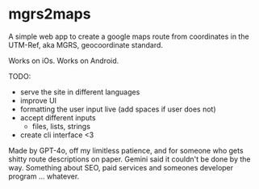 # mgrs2maps
A simple web app to create a google maps route from coordinates in the UTM-Ref, aka MGRS, geocoordinate standard.

Works on iOs.
Works on Android.

TODO:
- serve the site in different languages
- improve UI
- formatting the user input live (add spaces if user does not)
- accept different inputs
    - files, lists, strings
- create cli interface <3


Made by GPT-4o, off my limitless patience, and for someone who gets shitty route descriptions on paper.
Gemini said it couldn't be done by the way. Something about SEO, paid services and someones developer program ... whatever.

